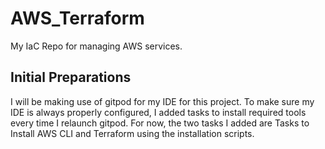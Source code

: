 # AWS_Terraform
My IaC Repo for managing AWS services.

## Initial Preparations
I will be making use of gitpod for my IDE for this project. To make sure my IDE is always properly configured, I added tasks to install required tools every time I relaunch gitpod. For now, the two tasks I added are Tasks to Install AWS CLI and Terraform using the installation scripts.
